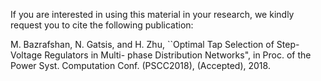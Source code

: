 If you are interested in using this material in your research, we kindly request you to cite the following publication:

M. Bazrafshan, N. Gatsis, and H. Zhu, 
``Optimal Tap Selection of Step-Voltage Regulators in Multi- phase Distribution Networks",
in Proc. of the Power Syst. Computation Conf. (PSCC2018), (Accepted), 2018.
